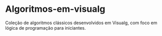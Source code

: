 # Algoritmos-em-visualg
Coleção de algoritmos clássicos desenvolvidos em Visualg, com foco em lógica de programação para iniciantes.
